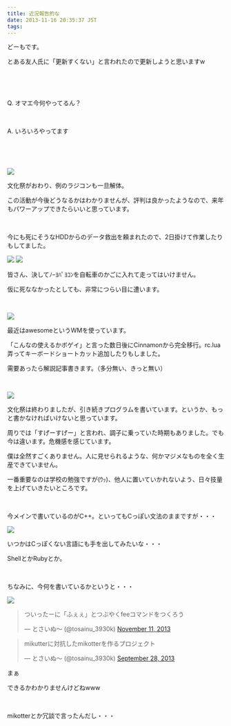 ```yaml
---
title: 近況報告的な
date: 2013-11-16 20:35:37 JST
tags:
---
```

どーもです。

とある友人氏に「更新すくない」と言われたので更新しようと思いますw

&nbsp;

&nbsp;

Q. オマエ今何やってるん？

&nbsp;

A. いろいろやってます

&nbsp;

&nbsp;

<img src="https://lh6.googleusercontent.com/-NWzhDGTIYWk/Uoc_Ln6Y2kI/AAAAAAAACuM/9NRBiR9Jilw/s640/IMG_1286.JPG" />

文化祭がおわり、例のラジコンも一旦解体。

この活動が今後どうなるかはわかりませんが、評判は良かったようなので、来年もパワーアップできたらいいと思っています。

&nbsp;

今にも死にそうなHDDからのデータ救出を頼まれたので、2日掛けて作業したりもしてました。

<img src="https://lh5.googleusercontent.com/-V0D8sIs1QQg/Uoc_1MEtrrI/AAAAAAAACu0/33e6gJfkY9s/s640/IMG_1271.JPG" />

<img src="https://lh3.googleusercontent.com/-n6cJhhBuDBE/Uoc_yzngykI/AAAAAAAACus/MOrvH3QrLBs/s640/IMG_1279.JPG" />

皆さん、決してﾉｰﾖﾊﾟﾖｺﾝを自転車のかごに入れて走ってはいけません。

仮に死ななかったとしても、非常につらい目に遭います。

&nbsp;

<img src="https://lh5.googleusercontent.com/-PEbp7sLM4Vc/Uoc_WMrR5fI/AAAAAAAACug/sj9dZzuWYU0/s640/2013-11-16-183828_1920x1080_scrot.png" />

最近はawesomeというWMを使っています。

「こんなの使えるかボゲイ」と言った数日後にCinnamonから完全移行。rc.lua弄ってキーボードショートカット追加したりもしました。

需要あったら解説記事書きます。（多分無い、きっと無い）

&nbsp;

<img src="https://lh4.googleusercontent.com/-d3gJXykp32g/Uoc_JcQTCyI/AAAAAAAACuE/I5fkRqaZDHk/s640/IMG_1298.JPG" />

文化祭は終わりましたが、引き続きプログラムを書いています。というか、もっと書かなければいけないと思っています。

周りでは「すげーすげー」と言われ、調子に乗っていた時期もありました。でも今は違います。危機感を感じています。

僕は全然すごくありません。人に見せられるような、何かマジメなものを全く生産できていません。

一番重要なのは学校の勉強ですが(ｳｯ)、他人に置いていかれないよう、日々技量を上げていきたいところです。

&nbsp;

今メインで書いているのがC++。といってもCっぽい文法のままですが・・・

<img src="https://lh6.googleusercontent.com/-T7prZsCiFXI/Uoc_QKN2qjI/AAAAAAAACuU/lhF8sJBE00w/s640/IMG_1285.JPG" />

いつかはCっぽくない言語にも手を出してみたいな・・・

ShellとかRubyとか。

&nbsp;

ちなみに、今何を書いているかというと・・・

<img src="https://lh3.googleusercontent.com/-YNIqSlwFrHI/Uoc_XTrCs-I/AAAAAAAACuk/Xs55Ns2tW2Q/s640/2013-11-13-183842_1920x1080_scrot.png" />

<blockquote class="twitter-tweet"><p>ついったーに「ふぇぇ」とつぶやくfeeコマンドをつくろう</p>&mdash; とさいぬ〜 (@tosainu_3930k) <a href="https://twitter.com/tosainu_3930k/statuses/399835967399288832">November 11, 2013</a></blockquote>
<script async src="//platform.twitter.com/widgets.js" charset="utf-8"></script>

<blockquote class="twitter-tweet"><p>mikutterに対抗したmikotterを作るプロジェクト</p>&mdash; とさいぬ〜 (@tosainu_3930k) <a href="https://twitter.com/tosainu_3930k/statuses/383968505415995393">September 28, 2013</a></blockquote>
<script async src="//platform.twitter.com/widgets.js" charset="utf-8"></script>

まぁ

<span class="fontsize7">できるかわかりませんけどねwww</span>

&nbsp;

<span class="fontsize1">mikotterとか冗談で言ったんだし・・・</span>
